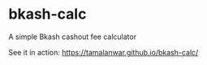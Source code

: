 # bkash-calc
A simple Bkash cashout fee calculator

See it in action: https://tamalanwar.github.io/bkash-calc/
